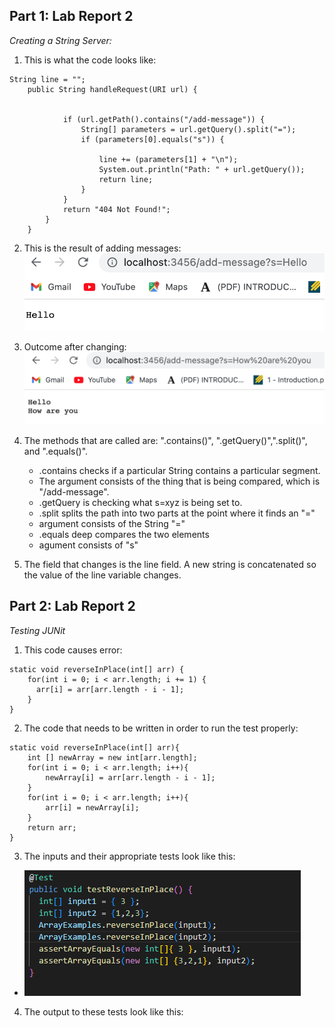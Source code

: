 ## Part 1: Lab Report 2
_Creating a String Server:_ 

1) This is what the code looks like: 
```   
String line = "";
    public String handleRequest(URI url) {


            if (url.getPath().contains("/add-message")) {
                String[] parameters = url.getQuery().split("=");
                if (parameters[0].equals("s")) {

                    line += (parameters[1] + "\n");
                    System.out.println("Path: " + url.getQuery());
                    return line;
                }
            }
            return "404 Not Found!";
        }
    }
 ```
 2) This is the result of adding messages: ![Image](outcome.png) 
 3) Outcome after changing: ![Image](outcome2.png)
 4) The methods that are called are: ".contains()", ".getQuery()",".split()", and ".equals()".
    * .contains checks if a particular String contains a particular segment.
    * The argument consists of the thing that is being compared, which is "/add-message". 
    * .getQuery is checking what s=xyz is being set to.
    * .split splits the path into two parts at the point where it finds an "="
    * argument consists of the String "="
    * .equals deep compares the two elements 
    * agument consists of "s"

5) The field that changes is the line field. A new string is concatenated so the value of the line variable changes.

## Part 2: Lab Report 2
_Testing JUNit_
1) This code causes error: 
```
static void reverseInPlace(int[] arr) {
    for(int i = 0; i < arr.length; i += 1) {
      arr[i] = arr[arr.length - i - 1];
    }
}
```
2) The code that needs to be written in order to run the test properly:
```
static void reverseInPlace(int[] arr){
    int [] newArray = new int[arr.length];
    for(int i = 0; i < arr.length; i++){
        newArray[i] = arr[arr.length - i - 1];
    }
    for(int i = 0; i < arr.length; i++){
        arr[i] = newArray[i];
    }
    return arr;
}
```
3) The inputs and their appropriate tests look like this:
* ![Image](image.png)
4) The output to these tests look like this: 


